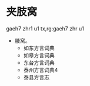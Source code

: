 # 夹肢窝
gaeh7 zhr1 u1
tx,rg:gaeh7 zhr u1
+ 腋窝。
  * 如东方言词典
  * 如皋方言词典
  * 东台方言词典
  * 泰州方言词典4
  * 泰县方言志
